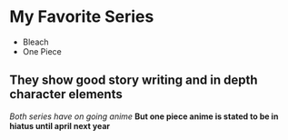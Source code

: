 # My Favorite Series
- Bleach
- One Piece
## They show good story writing and in depth character elements
*Both series have on going anime*
**But one piece anime is stated to be in hiatus until april next year**
  
